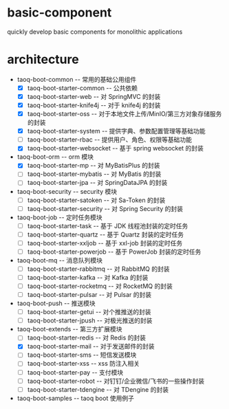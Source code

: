 # basic-component
quickly develop basic components for monolithic applications

# architecture
- taoq-boot-common			        -- 常用的基础公用组件
  - [x] taoq-boot-starter-common		-- 公共依赖
  - [x] taoq-boot-starter-web		    -- 对 SpringMVC 的封装
  - [x] taoq-boot-starter-knife4j		-- 对于 knife4j 的封装
  - [x] taoq-boot-starter-oss		    -- 对于本地文件上传/MinIO/第三方对象存储服务的封装
  - [x] taoq-boot-starter-system		-- 提供字典、参数配置管理等基础功能
  - [ ] taoq-boot-starter-rbac		    -- 提供用户、角色、权限等基础功能
  - [x] taoq-boot-starter-websocket	    -- 基于 spring websocket 的封装
- taoq-boot-orm			            -- orm 模块
  - [x] taoq-boot-starter-mp			-- 对 MyBatisPlus 的封装
  - [ ] taoq-boot-starter-mybatis		-- 对 MyBatis 的封装
  - [ ] taoq-boot-starter-jpa			-- 对 SpringDataJPA 的封装
- taoq-boot-security		        -- security 模块
  - [ ] taoq-boot-starter-satoken		-- 对 Sa-Token 的封装
  - [ ] taoq-boot-starter-security	    -- 对 Spring Security 的封装
- taoq-boot-job			            -- 定时任务模块
  - [ ] taoq-boot-starter-task		    -- 基于 JDK 线程池封装的定时任务
  - [ ] taoq-boot-starter-quartz		-- 基于 Quartz 封装的定时任务
  - [ ] taoq-boot-starter-xxljob		-- 基于 xxl-job 封装的定时任务
  - [ ] taoq-boot-starter-powerjob	-- 基于 PowerJob 封装的定时任务
- taoq-boot-mq			            -- 消息队列模块
  - [ ] taoq-boot-starter-rabbitmq	    -- 对 RabbitMQ 的封装
  - [ ] taoq-boot-starter-kafka		    -- 对 Kafka 的封装
  - [ ] taoq-boot-starter-rocketmq	    -- 对 RocketMQ 的封装
  - [ ] taoq-boot-starter-pulsar	    -- 对 Pulsar 的封装
- taoq-boot-push      		        -- 推送模块
  - [ ] taoq-boot-starter-getui		    -- 对个推推送的封装
  - [ ] taoq-boot-starter-jpush	        -- 对极光推送的封装
- taoq-boot-extends			        -- 第三方扩展模块
  - [ ] taoq-boot-starter-redis		    -- 对 Redis 的封装
  - [x] taoq-boot-starter-mail		    -- 对于发送邮件的封装
  - [ ] taoq-boot-starter-sms		    -- 短信发送模块
  - [ ] taoq-boot-starter-xss			-- xss 防注入相关
  - [ ] taoq-boot-starter-pay			-- 支付模块
  - [ ] taoq-boot-starter-robot		-- 对钉钉/企业微信/飞书的一些操作封装
  - [ ] taoq-boot-starter-tdengine		-- 对 TDengine 的封装
- taoq-boot-samples			        -- taoq boot 使用例子